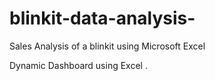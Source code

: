 # blinkit-data-analysis-
Sales Analysis of a blinkit using Microsoft Excel 

Dynamic Dashboard using Excel . 
